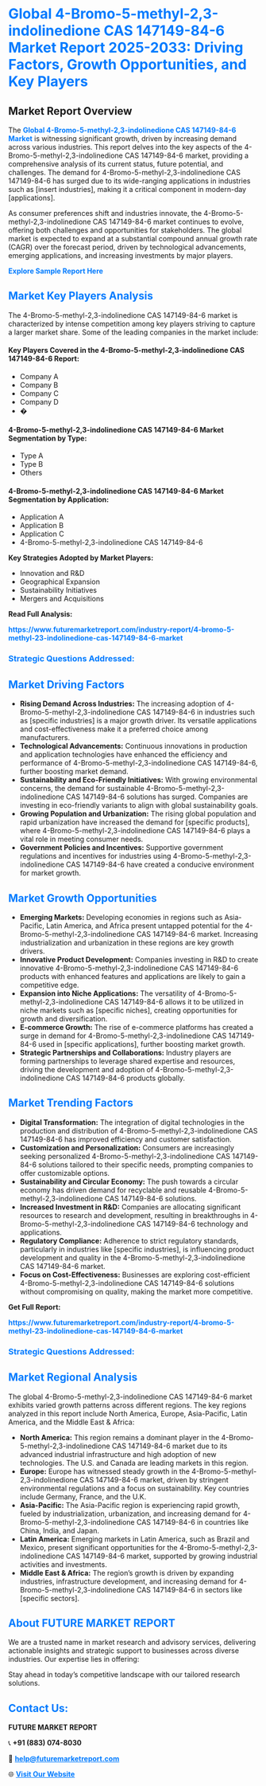 <h1 style="color: #007BFF;">Global 4-Bromo-5-methyl-2,3-indolinedione CAS 147149-84-6 Market Report 2025-2033: Driving Factors, Growth Opportunities, and Key Players</h1>

<section id="overview">
<h2>Market Report Overview</h2>
<p>The <a href="https://www.futuremarketreport.com/industry-report/4-bromo-5-methyl-23-indolinedione-cas-147149-84-6-market" style="color: #007BFF; text-decoration: none;"><strong>Global 4-Bromo-5-methyl-2,3-indolinedione CAS 147149-84-6 Market</strong></a> is witnessing significant growth, driven by increasing demand across various industries. This report delves into the key aspects of the 4-Bromo-5-methyl-2,3-indolinedione CAS 147149-84-6 market, providing a comprehensive analysis of its current status, future potential, and challenges. The demand for 4-Bromo-5-methyl-2,3-indolinedione CAS 147149-84-6 has surged due to its wide-ranging applications in industries such as [insert industries], making it a critical component in modern-day [applications].</p>
<p>As consumer preferences shift and industries innovate, the 4-Bromo-5-methyl-2,3-indolinedione CAS 147149-84-6 market continues to evolve, offering both challenges and opportunities for stakeholders. The global market is expected to expand at a substantial compound annual growth rate (CAGR) over the forecast period, driven by technological advancements, emerging applications, and increasing investments by major players.</p>
</section>

<section id="overview">
<p><a href="https://www.futuremarketreport.com/request-sample/reportId=111988" style="color: #007BFF; text-decoration: none;"><strong>Explore Sample Report Here</strong></a></p>
</section>

<section id="key-players">
<h2 style="color: #007BFF;">Market Key Players Analysis</h2>
<p>The 4-Bromo-5-methyl-2,3-indolinedione CAS 147149-84-6 market is characterized by intense competition among key players striving to capture a larger market share. Some of the leading companies in the market include:</p>
<h4>Key Players Covered in the 4-Bromo-5-methyl-2,3-indolinedione CAS 147149-84-6 Report:</h4>
<ul><li>Company A</li><li>Company B</li><li>Company C</li><li>Company D</li><li>�</li></ul>
<h4>4-Bromo-5-methyl-2,3-indolinedione CAS 147149-84-6 Market Segmentation by Type:</h4>
<ul><li>Type A</li><li>Type B</li><li>Others</li></ul>

<h4>4-Bromo-5-methyl-2,3-indolinedione CAS 147149-84-6 Market Segmentation by Application:</h4>
<ul><li>Application A</li><li>Application B</li><li>Application C</li><li>4-Bromo-5-methyl-2,3-indolinedione CAS 147149-84-6</li></ul>
<p><strong>Key Strategies Adopted by Market Players:</strong></p>
<ul>
<li>Innovation and R&D</li>
<li>Geographical Expansion</li>
<li>Sustainability Initiatives</li>
<li>Mergers and Acquisitions</li>
</ul>
</section>

<section>
<p><strong>Read Full Analysis: </strong></p><a href="https://www.futuremarketreport.com/industry-report/4-bromo-5-methyl-23-indolinedione-cas-147149-84-6-market" style="color: #007BFF; text-decoration: none;"><strong>https://www.futuremarketreport.com/industry-report/4-bromo-5-methyl-23-indolinedione-cas-147149-84-6-market</strong></a>
<h3 style="color: #007BFF;">Strategic Questions Addressed:</h3>
</section>

<section id="driving-factors">
<h2 style="color: #007BFF;">Market Driving Factors</h2>
<ul>
<li><strong>Rising Demand Across Industries:</strong> The increasing adoption of 4-Bromo-5-methyl-2,3-indolinedione CAS 147149-84-6 in industries such as [specific industries] is a major growth driver. Its versatile applications and cost-effectiveness make it a preferred choice among manufacturers.</li>
<li><strong>Technological Advancements:</strong> Continuous innovations in production and application technologies have enhanced the efficiency and performance of 4-Bromo-5-methyl-2,3-indolinedione CAS 147149-84-6, further boosting market demand.</li>
<li><strong>Sustainability and Eco-Friendly Initiatives:</strong> With growing environmental concerns, the demand for sustainable 4-Bromo-5-methyl-2,3-indolinedione CAS 147149-84-6 solutions has surged. Companies are investing in eco-friendly variants to align with global sustainability goals.</li>
<li><strong>Growing Population and Urbanization:</strong> The rising global population and rapid urbanization have increased the demand for [specific products], where 4-Bromo-5-methyl-2,3-indolinedione CAS 147149-84-6 plays a vital role in meeting consumer needs.</li>
<li><strong>Government Policies and Incentives:</strong> Supportive government regulations and incentives for industries using 4-Bromo-5-methyl-2,3-indolinedione CAS 147149-84-6 have created a conducive environment for market growth.</li>
</ul>
</section>

<section id="growth-opportunities">
<h2 style="color: #007BFF;">Market Growth Opportunities</h2>
<ul>
<li><strong>Emerging Markets:</strong> Developing economies in regions such as Asia-Pacific, Latin America, and Africa present untapped potential for the 4-Bromo-5-methyl-2,3-indolinedione CAS 147149-84-6 market. Increasing industrialization and urbanization in these regions are key growth drivers.</li>
<li><strong>Innovative Product Development:</strong> Companies investing in R&D to create innovative 4-Bromo-5-methyl-2,3-indolinedione CAS 147149-84-6 products with enhanced features and applications are likely to gain a competitive edge.</li>
<li><strong>Expansion into Niche Applications:</strong> The versatility of 4-Bromo-5-methyl-2,3-indolinedione CAS 147149-84-6 allows it to be utilized in niche markets such as [specific niches], creating opportunities for growth and diversification.</li>
<li><strong>E-commerce Growth:</strong> The rise of e-commerce platforms has created a surge in demand for 4-Bromo-5-methyl-2,3-indolinedione CAS 147149-84-6 used in [specific applications], further boosting market growth.</li>
<li><strong>Strategic Partnerships and Collaborations:</strong> Industry players are forming partnerships to leverage shared expertise and resources, driving the development and adoption of 4-Bromo-5-methyl-2,3-indolinedione CAS 147149-84-6 products globally.</li>
</ul>
</section>

<section id="trending-factors">
<h2 style="color: #007BFF;">Market Trending Factors</h2>
<ul>
<li><strong>Digital Transformation:</strong> The integration of digital technologies in the production and distribution of 4-Bromo-5-methyl-2,3-indolinedione CAS 147149-84-6 has improved efficiency and customer satisfaction.</li>
<li><strong>Customization and Personalization:</strong> Consumers are increasingly seeking personalized 4-Bromo-5-methyl-2,3-indolinedione CAS 147149-84-6 solutions tailored to their specific needs, prompting companies to offer customizable options.</li>
<li><strong>Sustainability and Circular Economy:</strong> The push towards a circular economy has driven demand for recyclable and reusable 4-Bromo-5-methyl-2,3-indolinedione CAS 147149-84-6 solutions.</li>
<li><strong>Increased Investment in R&D:</strong> Companies are allocating significant resources to research and development, resulting in breakthroughs in 4-Bromo-5-methyl-2,3-indolinedione CAS 147149-84-6 technology and applications.</li>
<li><strong>Regulatory Compliance:</strong> Adherence to strict regulatory standards, particularly in industries like [specific industries], is influencing product development and quality in the 4-Bromo-5-methyl-2,3-indolinedione CAS 147149-84-6 market.</li>
<li><strong>Focus on Cost-Effectiveness:</strong> Businesses are exploring cost-efficient 4-Bromo-5-methyl-2,3-indolinedione CAS 147149-84-6 solutions without compromising on quality, making the market more competitive.</li>
</ul>
</section>

<section>
<p><strong>Get Full Report: </strong></p><a href="https://www.futuremarketreport.com/industry-report/4-bromo-5-methyl-23-indolinedione-cas-147149-84-6-market" style="color: #007BFF; text-decoration: none;"><strong>https://www.futuremarketreport.com/industry-report/4-bromo-5-methyl-23-indolinedione-cas-147149-84-6-market</strong></a>
<h3 style="color: #007BFF;">Strategic Questions Addressed:</h3>
</section>


<section id="regional-analysis">
<h2 style="color: #007BFF;">Market Regional Analysis</h2>
<p>The global 4-Bromo-5-methyl-2,3-indolinedione CAS 147149-84-6 market exhibits varied growth patterns across different regions. The key regions analyzed in this report include North America, Europe, Asia-Pacific, Latin America, and the Middle East & Africa:</p>
<ul>
<li><strong>North America:</strong> This region remains a dominant player in the 4-Bromo-5-methyl-2,3-indolinedione CAS 147149-84-6 market due to its advanced industrial infrastructure and high adoption of new technologies. The U.S. and Canada are leading markets in this region.</li>
<li><strong>Europe:</strong> Europe has witnessed steady growth in the 4-Bromo-5-methyl-2,3-indolinedione CAS 147149-84-6 market, driven by stringent environmental regulations and a focus on sustainability. Key countries include Germany, France, and the U.K.</li>
<li><strong>Asia-Pacific:</strong> The Asia-Pacific region is experiencing rapid growth, fueled by industrialization, urbanization, and increasing demand for 4-Bromo-5-methyl-2,3-indolinedione CAS 147149-84-6 in countries like China, India, and Japan.</li>
<li><strong>Latin America:</strong> Emerging markets in Latin America, such as Brazil and Mexico, present significant opportunities for the 4-Bromo-5-methyl-2,3-indolinedione CAS 147149-84-6 market, supported by growing industrial activities and investments.</li>
<li><strong>Middle East & Africa:</strong> The region’s growth is driven by expanding industries, infrastructure development, and increasing demand for 4-Bromo-5-methyl-2,3-indolinedione CAS 147149-84-6 in sectors like [specific sectors].</li>
</ul>
</section>

<footer>
<h2 style="color: #007BFF;">About FUTURE MARKET REPORT</h2>
<p>We are a trusted name in market research and advisory services, delivering actionable insights and strategic support to businesses across diverse industries. Our expertise lies in offering:</p>

<p>Stay ahead in today’s competitive landscape with our tailored research solutions.</p>

<h2 style="color: #007BFF;">Contact Us:</h2>
<p><strong>FUTURE MARKET REPORT</strong></p>
<p>📞 <strong>+91 (883) 074-8030</strong></p>
<p>📧 <strong><a href="mailto:help@futuremarketreport.com" style="color: #007BFF;">help@futuremarketreport.com</a></strong></p>
<p>🌐 <strong><a href="https://www.futuremarketreport.com/" style="color: #007BFF;">Visit Our Website</a></strong></p>
</footer>